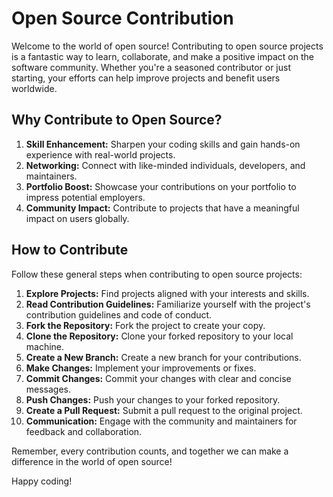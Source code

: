 # Open Source Contribution

Welcome to the world of open source! Contributing to open source projects is a fantastic way to learn, collaborate, and make a positive impact on the software community. Whether you're a seasoned contributor or just starting, your efforts can help improve projects and benefit users worldwide.

## Why Contribute to Open Source?

1. **Skill Enhancement:** Sharpen your coding skills and gain hands-on experience with real-world projects.
2. **Networking:** Connect with like-minded individuals, developers, and maintainers.
3. **Portfolio Boost:** Showcase your contributions on your portfolio to impress potential employers.
4. **Community Impact:** Contribute to projects that have a meaningful impact on users globally.

<!-- ## My Open Source Projects -->

<!-- - [Project 1](link-to-project-1): Brief project description. -->
  
## How to Contribute

Follow these general steps when contributing to open source projects:

1. **Explore Projects:** Find projects aligned with your interests and skills.
2. **Read Contribution Guidelines:** Familiarize yourself with the project's contribution guidelines and code of conduct.
3. **Fork the Repository:** Fork the project to create your copy.
4. **Clone the Repository:** Clone your forked repository to your local machine.
5. **Create a New Branch:** Create a new branch for your contributions.
6. **Make Changes:** Implement your improvements or fixes.
7. **Commit Changes:** Commit your changes with clear and concise messages.
8. **Push Changes:** Push your changes to your forked repository.
9. **Create a Pull Request:** Submit a pull request to the original project.
10. **Communication:** Engage with the community and maintainers for feedback and collaboration.

Remember, every contribution counts, and together we can make a difference in the world of open source!

Happy coding!
